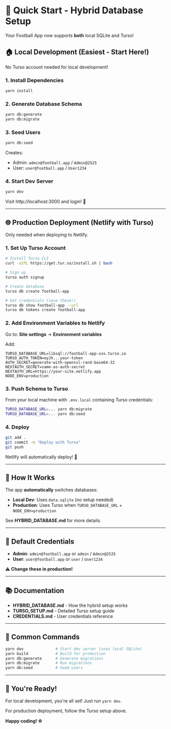 # 🚀 Quick Start - Hybrid Database Setup

Your Football App now supports **both** local SQLite and Turso!

## 🏠 Local Development (Easiest - Start Here!)

No Turso account needed for local development!

### 1. Install Dependencies

```bash
yarn install
```

### 2. Generate Database Schema

```bash
yarn db:generate
yarn db:migrate
```

### 3. Seed Users

```bash
yarn db:seed
```

Creates:

- Admin: `admin@football.app` / `Admin@2525`
- User: `user@football.app` / `User1234`

### 4. Start Dev Server

```bash
yarn dev
```

Visit http://localhost:3000 and login! 🎉

---

## 🌐 Production Deployment (Netlify with Turso)

Only needed when deploying to Netlify.

### 1. Set Up Turso Account

```bash
# Install Turso CLI
curl -sSfL https://get.tur.so/install.sh | bash

# Sign up
turso auth signup

# Create database
turso db create football-app

# Get credentials (save these!)
turso db show football-app --url
turso db tokens create football-app
```

### 2. Add Environment Variables to Netlify

Go to: **Site settings** → **Environment variables**

Add:

```
TURSO_DATABASE_URL=libsql://football-app-xxx.turso.io
TURSO_AUTH_TOKEN=eyJh...your-token
AUTH_SECRET=generate-with-openssl-rand-base64-32
NEXTAUTH_SECRET=same-as-auth-secret
NEXTAUTH_URL=https://your-site.netlify.app
NODE_ENV=production
```

### 3. Push Schema to Turso

From your local machine with `.env.local` containing Turso credentials:

```bash
TURSO_DATABASE_URL=... yarn db:migrate
TURSO_DATABASE_URL=... yarn db:seed
```

### 4. Deploy

```bash
git add .
git commit -m "Deploy with Turso"
git push
```

Netlify will automatically deploy! 🚀

---

## 🔄 How It Works

The app **automatically** switches databases:

- **Local Dev**: Uses `data.sqlite` (no setup needed)
- **Production**: Uses Turso when `TURSO_DATABASE_URL` + `NODE_ENV=production`

See **HYBRID_DATABASE.md** for more details.

---

## 🔑 Default Credentials

- **Admin**: `admin@football.app` or `admin` / `Admin@2525`
- **User**: `user@football.app` or `user` / `User1234`

⚠️ **Change these in production!**

---

## 📚 Documentation

- **HYBRID_DATABASE.md** - How the hybrid setup works
- **TURSO_SETUP.md** - Detailed Turso setup guide
- **CREDENTIALS.md** - User credentials reference

---

## 🎯 Common Commands

```bash
yarn dev              # Start dev server (uses local SQLite)
yarn build            # Build for production
yarn db:generate      # Generate migrations
yarn db:migrate       # Run migrations
yarn db:seed          # Seed users
```

---

## 🎉 You're Ready!

For local development, you're all set! Just run `yarn dev`.

For production deployment, follow the Turso setup above.

**Happy coding!** ⚽
